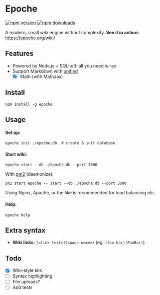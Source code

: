 # Epoche
[![npm version](https://img.shields.io/npm/v/epoche)](https://www.npmjs.com/package/epoche)
[![npm downloads](https://img.shields.io/npm/dm/epoche)](https://www.npmjs.com/package/epoche)

A modern, small wiki engine without complexity. **See it in action:** <https://epoche.org/wiki/>

## Features

- Powered by Node.js + SQLite3: all you need is `npm`
- Support Markdown with [unified](https://github.com/unifiedjs/unified)
  - [x] Math (with MathJax)

## Install

```
npm install -g epoche
```

## Usage

#### Set up:

```
epoche init ./epoche.db  # create & init database
```

#### Start wiki:

```
epoche start --db ./epoche.db --port 3000
```

With [pm2](https://pm2.keymetrics.io/) (daemonize):

```
pm2 start epoche -- start --db ./epoche.db --port 3000
```

Using Nginx, Apache, or the like is recommended for load balancing etc.

#### Help:

```
epoche help
```

## Extra syntax

- **Wiki links:** `[<link text>](<page name>)` (eg. `[foo bar](FooBar)`)

## Todo

- [x] Wiki-style link
- [ ] Syntax highlighting
- [ ] File uploads?
- [ ] Add tests
